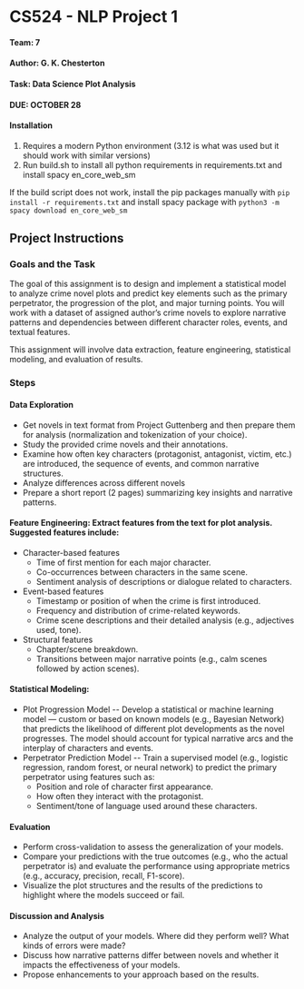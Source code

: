 # CS524 - NLP Project 1

#### Team: 7 

#### Author: G. K. Chesterton 

#### Task: Data Science Plot Analysis

#### DUE: OCTOBER 28

#### Installation

1. Requires a modern Python environment (3.12 is what was used but it should work with similar versions)
2. Run build.sh to install all python requirements in requirements.txt and install spacy en_core_web_sm 

If the build script does not work, install the pip packages manually with `pip install -r requirements.txt` and install spacy package with `python3 -m spacy download en_core_web_sm`

## Project Instructions

### Goals and the Task

The goal of this assignment is to design and implement a statistical model to analyze crime novel plots and predict key elements such as the primary perpetrator, the progression of the plot, and major turning points. You will work with a dataset of assigned author’s crime novels to explore narrative patterns and dependencies between different character roles, events, and textual features.

This assignment will involve data extraction, feature engineering, statistical modeling, and evaluation of results.

### Steps

#### Data Exploration

* Get novels in text format from Project Guttenberg and then prepare them for analysis (normalization and tokenization of your choice).
* Study the provided crime novels and their annotations.
* Examine how often key characters (protagonist, antagonist, victim, etc.) are introduced, the sequence of events, and common narrative structures.
* Analyze differences across different novels
* Prepare a short report (2 pages) summarizing key insights and narrative patterns.

#### Feature Engineering: Extract features from the text for plot analysis. Suggested features include:

* Character-based features
  * Time of first mention for each major character.
  * Co-occurrences between characters in the same scene.
  * Sentiment analysis of descriptions or dialogue related to characters.
* Event-based features
  * Timestamp or position of when the crime is first introduced.
  * Frequency and distribution of crime-related keywords.
  * Crime scene descriptions and their detailed analysis (e.g., adjectives used, tone).
* Structural features
  * Chapter/scene breakdown.
  * Transitions between major narrative points (e.g., calm scenes followed by action scenes).

#### Statistical Modeling:

* Plot Progression Model -- Develop a statistical or machine learning model — custom or based on known models (e.g., Bayesian Network) that predicts the likelihood of different plot developments as the novel progresses. The model should account for typical narrative arcs and the interplay of characters and events.
* Perpetrator Prediction Model -- Train a supervised model (e.g., logistic regression, random forest, or neural network) to predict the primary perpetrator using features such as:
  * Position and role of character first appearance.
  * How often they interact with the protagonist.
  * Sentiment/tone of language used around these characters.

#### Evaluation

* Perform cross-validation to assess the generalization of your models.
* Compare your predictions with the true outcomes (e.g., who the actual perpetrator is) and evaluate the performance using appropriate metrics (e.g., accuracy, precision, recall, F1-score).
* Visualize the plot structures and the results of the predictions to highlight where the models succeed or fail.

#### Discussion and Analysis

* Analyze the output of your models. Where did they perform well? What kinds of errors were made?
* Discuss how narrative patterns differ between novels and whether it impacts the effectiveness of your models.
* Propose enhancements to your approach based on the results.
